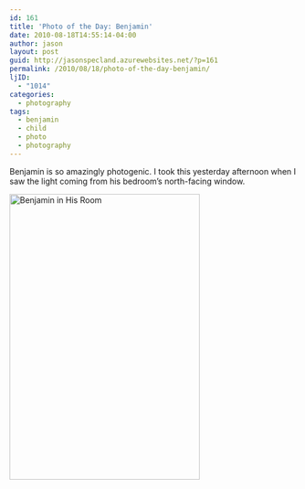 ```yaml
---
id: 161
title: 'Photo of the Day: Benjamin'
date: 2010-08-18T14:55:14-04:00
author: jason
layout: post
guid: http://jasonspecland.azurewebsites.net/?p=161
permalink: /2010/08/18/photo-of-the-day-benjamin/
ljID:
  - "1014"
categories:
  - photography
tags:
  - benjamin
  - child
  - photo
  - photography
---
```

Benjamin is so amazingly photogenic. I took this yesterday afternoon when I saw the light coming from his bedroom&#8217;s north-facing window.

[<img src="http://farm5.static.flickr.com/4114/4903029559_7f9f3de5e3.jpg" width="333" height="500" alt="Benjamin in His Room" />](http://www.flickr.com/photos/jayspec/4903029559/ "Benjamin in His Room by jayspec, on Flickr")